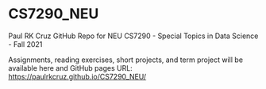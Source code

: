 # CS7290_NEU
Paul RK Cruz GitHub Repo for NEU CS7290 - Special Topics in Data Science - Fall 2021

Assignments, reading exercises, short projects, and term project will be available here and GitHub pages URL: https://paulrkcruz.github.io/CS7290_NEU/